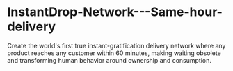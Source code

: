 # InstantDrop-Network---Same-hour-delivery
Create the world's first true instant-gratification delivery network where any product reaches any customer within 60 minutes, making waiting obsolete and transforming human behavior around ownership and consumption.

